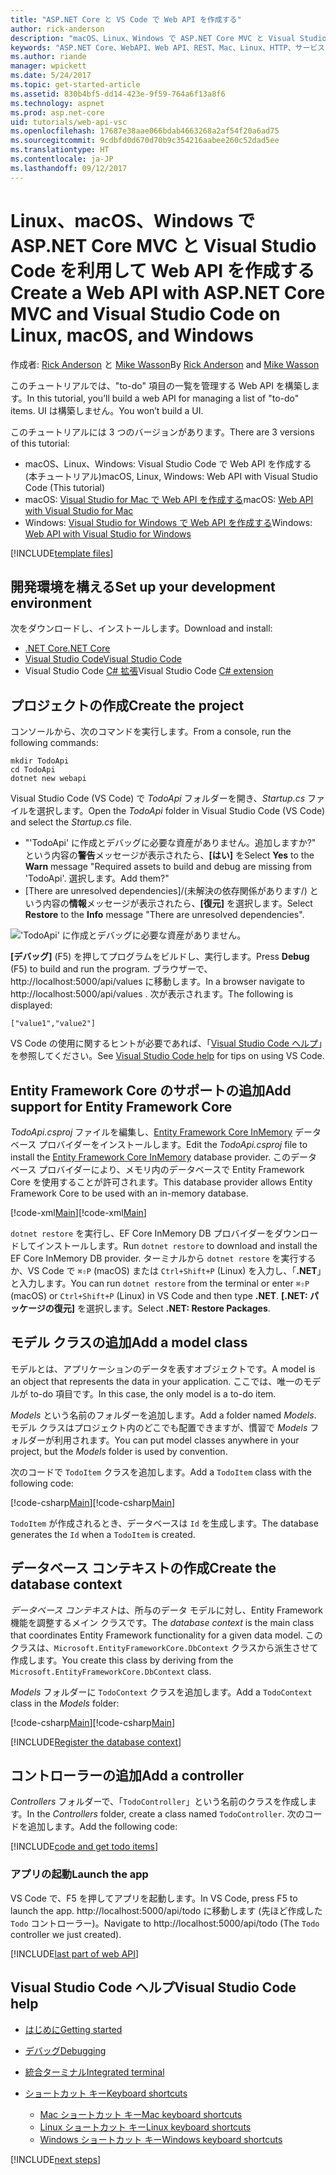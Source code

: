 ```yaml
---
title: "ASP.NET Core と VS Code で Web API を作成する"
author: rick-anderson
description: "macOS、Linux、Windows で ASP.NET Core MVC と Visual Studio Code を利用して Web API を構築する"
keywords: "ASP.NET Core、WebAPI、Web API、REST、Mac、Linux、HTTP、サービス、HTTP サービス、VS Code"
ms.author: riande
manager: wpickett
ms.date: 5/24/2017
ms.topic: get-started-article
ms.assetid: 830b4bf5-dd14-423e-9f59-764a6f13a8f6
ms.technology: aspnet
ms.prod: asp.net-core
uid: tutorials/web-api-vsc
ms.openlocfilehash: 17687e38aae066bdab4663268a2af54f20a6ad75
ms.sourcegitcommit: 9cdbfd0d670d70b9c354216aabee260c52dad5ee
ms.translationtype: HT
ms.contentlocale: ja-JP
ms.lasthandoff: 09/12/2017
---
```

# <a name="create-a-web-api-with-aspnet-core-mvc-and-visual-studio-code-on-linux-macos-and-windows"></a><span data-ttu-id="4a884-104">Linux、macOS、Windows で ASP.NET Core MVC と Visual Studio Code を利用して Web API を作成する</span><span class="sxs-lookup"><span data-stu-id="4a884-104">Create a Web API with ASP.NET Core MVC and Visual Studio Code on Linux, macOS, and Windows</span></span>

<span data-ttu-id="4a884-105">作成者: [Rick Anderson](https://twitter.com/RickAndMSFT) と [Mike Wasson](https://github.com/mikewasson)</span><span class="sxs-lookup"><span data-stu-id="4a884-105">By [Rick Anderson](https://twitter.com/RickAndMSFT) and [Mike Wasson](https://github.com/mikewasson)</span></span>

<span data-ttu-id="4a884-106">このチュートリアルでは、"to-do" 項目の一覧を管理する Web API を構築します。</span><span class="sxs-lookup"><span data-stu-id="4a884-106">In this tutorial, you’ll build a web API for managing a list of "to-do" items.</span></span> <span data-ttu-id="4a884-107">UI は構築しません。</span><span class="sxs-lookup"><span data-stu-id="4a884-107">You won’t build a UI.</span></span>

<span data-ttu-id="4a884-108">このチュートリアルには 3 つのバージョンがあります。</span><span class="sxs-lookup"><span data-stu-id="4a884-108">There are 3 versions of this tutorial:</span></span>

* <span data-ttu-id="4a884-109">macOS、Linux、Windows: Visual Studio Code で Web API を作成する (本チュートリアル)</span><span class="sxs-lookup"><span data-stu-id="4a884-109">macOS, Linux, Windows: Web API with Visual Studio Code (This tutorial)</span></span>
* <span data-ttu-id="4a884-110">macOS: [Visual Studio for Mac で Web API を作成する](xref:tutorials/first-web-api-mac)</span><span class="sxs-lookup"><span data-stu-id="4a884-110">macOS: [Web API with Visual Studio for Mac](xref:tutorials/first-web-api-mac)</span></span>
* <span data-ttu-id="4a884-111">Windows: [Visual Studio for Windows で Web API を作成する](xref:tutorials/first-web-api)</span><span class="sxs-lookup"><span data-stu-id="4a884-111">Windows: [Web API with Visual Studio for Windows](xref:tutorials/first-web-api)</span></span>

<!-- WARNING: The code AND images in this doc are used by uid: tutorials/web-api-vsc, tutorials/first-web-api-mac and tutorials/first-web-api. If you change any code/images in this tutorial, update uid: tutorials/web-api-vsc -->

[!INCLUDE[template files](../includes/webApi/intro.md)]

## <a name="set-up-your-development-environment"></a><span data-ttu-id="4a884-112">開発環境を構える</span><span class="sxs-lookup"><span data-stu-id="4a884-112">Set up your development environment</span></span>

<span data-ttu-id="4a884-113">次をダウンロードし、インストールします。</span><span class="sxs-lookup"><span data-stu-id="4a884-113">Download and install:</span></span>
- [<span data-ttu-id="4a884-114">.NET Core</span><span class="sxs-lookup"><span data-stu-id="4a884-114">.NET Core</span></span>](https://www.microsoft.com/net/core)
- [<span data-ttu-id="4a884-115">Visual Studio Code</span><span class="sxs-lookup"><span data-stu-id="4a884-115">Visual Studio Code</span></span>](https://code.visualstudio.com)
- <span data-ttu-id="4a884-116">Visual Studio Code [C# 拡張](https://marketplace.visualstudio.com/items?itemName=ms-vscode.csharp)</span><span class="sxs-lookup"><span data-stu-id="4a884-116">Visual Studio Code [C# extension](https://marketplace.visualstudio.com/items?itemName=ms-vscode.csharp)</span></span>

## <a name="create-the-project"></a><span data-ttu-id="4a884-117">プロジェクトの作成</span><span class="sxs-lookup"><span data-stu-id="4a884-117">Create the project</span></span>

<span data-ttu-id="4a884-118">コンソールから、次のコマンドを実行します。</span><span class="sxs-lookup"><span data-stu-id="4a884-118">From a console, run the following commands:</span></span>

```console
mkdir TodoApi
cd TodoApi
dotnet new webapi
```

<span data-ttu-id="4a884-119">Visual Studio Code (VS Code) で *TodoApi* フォルダーを開き、*Startup.cs* ファイルを選択します。</span><span class="sxs-lookup"><span data-stu-id="4a884-119">Open the *TodoApi* folder in Visual Studio Code (VS Code) and select the *Startup.cs* file.</span></span>

- <span data-ttu-id="4a884-120">"'TodoApi' に作成とデバッグに必要な資産がありません。追加しますか?" という内容の**警告**メッセージが表示されたら、**[はい]** を</span><span class="sxs-lookup"><span data-stu-id="4a884-120">Select **Yes** to the **Warn** message "Required assets to build and debug are missing from 'TodoApi'.</span></span> <span data-ttu-id="4a884-121">選択します。</span><span class="sxs-lookup"><span data-stu-id="4a884-121">Add them?"</span></span>
- <span data-ttu-id="4a884-122">[There are unresolved dependencies]/(未解決の依存関係があります/) という内容の**情報**メッセージが表示されたら、**[復元]** を選択します。</span><span class="sxs-lookup"><span data-stu-id="4a884-122">Select **Restore** to the **Info** message "There are unresolved dependencies".</span></span>

<!-- uid: tutorials/first-mvc-app-xplat/start-mvc uses the pic below. If you change it, make sure it's consistent -->

!['TodoApi' に作成とデバッグに必要な資産がありません。](web-api-vsc/_static/vsc_restore.png)

<span data-ttu-id="4a884-126">**[デバッグ]** (F5) を押してプログラムをビルドし、実行します。</span><span class="sxs-lookup"><span data-stu-id="4a884-126">Press **Debug** (F5) to build and run the program.</span></span> <span data-ttu-id="4a884-127">ブラウザーで、http://localhost:5000/api/values に移動します。</span><span class="sxs-lookup"><span data-stu-id="4a884-127">In a browser navigate to http://localhost:5000/api/values .</span></span> <span data-ttu-id="4a884-128">次が表示されます。</span><span class="sxs-lookup"><span data-stu-id="4a884-128">The following is displayed:</span></span>

`["value1","value2"]`

<span data-ttu-id="4a884-129">VS Code の使用に関するヒントが必要であれば、「[Visual Studio Code ヘルプ](#visual-studio-code-help)」を参照してください。</span><span class="sxs-lookup"><span data-stu-id="4a884-129">See [Visual Studio Code help](#visual-studio-code-help) for tips on using VS Code.</span></span>

## <a name="add-support-for-entity-framework-core"></a><span data-ttu-id="4a884-130">Entity Framework Core のサポートの追加</span><span class="sxs-lookup"><span data-stu-id="4a884-130">Add support for Entity Framework Core</span></span>

<span data-ttu-id="4a884-131">*TodoApi.csproj* ファイルを編集し、[Entity Framework Core InMemory](https://docs.microsoft.com/ef/core/providers/in-memory/) データベース プロバイダーをインストールします。</span><span class="sxs-lookup"><span data-stu-id="4a884-131">Edit the *TodoApi.csproj* file to install the [Entity Framework Core InMemory](https://docs.microsoft.com/ef/core/providers/in-memory/) database provider.</span></span> <span data-ttu-id="4a884-132">このデータベース プロバイダーにより、メモリ内のデータベースで Entity Framework Core を使用することが許可されます。</span><span class="sxs-lookup"><span data-stu-id="4a884-132">This database provider allows Entity Framework Core to be used with an in-memory database.</span></span>

<span data-ttu-id="4a884-133">[!code-xml[Main](web-api-vsc/sample/TodoApi/TodoApi.csproj?highlight=12)]</span><span class="sxs-lookup"><span data-stu-id="4a884-133">[!code-xml[Main](web-api-vsc/sample/TodoApi/TodoApi.csproj?highlight=12)]</span></span>

<span data-ttu-id="4a884-134">`dotnet restore` を実行し、EF Core InMemory DB プロバイダーをダウンロードしてインストールします。</span><span class="sxs-lookup"><span data-stu-id="4a884-134">Run `dotnet restore` to download and install the EF Core InMemory DB provider.</span></span> <span data-ttu-id="4a884-135">ターミナルから `dotnet restore` を実行するか、VS Code で `⌘⇧P` (macOS) または `Ctrl+Shift+P` (Linux) を入力し、「**.NET**」と入力します。</span><span class="sxs-lookup"><span data-stu-id="4a884-135">You can run `dotnet restore` from the terminal or enter `⌘⇧P` (macOS) or `Ctrl+Shift+P` (Linux) in VS Code and then type **.NET**.</span></span> <span data-ttu-id="4a884-136">**[.NET: パッケージの復元]** を選択します。</span><span class="sxs-lookup"><span data-stu-id="4a884-136">Select **.NET: Restore Packages**.</span></span>

## <a name="add-a-model-class"></a><span data-ttu-id="4a884-137">モデル クラスの追加</span><span class="sxs-lookup"><span data-stu-id="4a884-137">Add a model class</span></span>

<span data-ttu-id="4a884-138">モデルとは、アプリケーションのデータを表すオブジェクトです。</span><span class="sxs-lookup"><span data-stu-id="4a884-138">A model is an object that represents the data in your application.</span></span> <span data-ttu-id="4a884-139">ここでは、唯一のモデルが to-do 項目です。</span><span class="sxs-lookup"><span data-stu-id="4a884-139">In this case, the only model is a to-do item.</span></span>

<span data-ttu-id="4a884-140">*Models* という名前のフォルダーを追加します。</span><span class="sxs-lookup"><span data-stu-id="4a884-140">Add a folder named *Models*.</span></span> <span data-ttu-id="4a884-141">モデル クラスはプロジェクト内のどこでも配置できますが、慣習で *Models* フォルダーが利用されます。</span><span class="sxs-lookup"><span data-stu-id="4a884-141">You can put model classes anywhere in your project, but the *Models* folder is used by convention.</span></span>

<span data-ttu-id="4a884-142">次のコードで `TodoItem` クラスを追加します。</span><span class="sxs-lookup"><span data-stu-id="4a884-142">Add a `TodoItem` class with the following code:</span></span>

<span data-ttu-id="4a884-143">[!code-csharp[Main](first-web-api/sample/TodoApi/Models/TodoItem.cs)]</span><span class="sxs-lookup"><span data-stu-id="4a884-143">[!code-csharp[Main](first-web-api/sample/TodoApi/Models/TodoItem.cs)]</span></span>

<span data-ttu-id="4a884-144">`TodoItem` が作成されるとき、データベースは `Id` を生成します。</span><span class="sxs-lookup"><span data-stu-id="4a884-144">The database generates the `Id` when a `TodoItem` is created.</span></span>

## <a name="create-the-database-context"></a><span data-ttu-id="4a884-145">データベース コンテキストの作成</span><span class="sxs-lookup"><span data-stu-id="4a884-145">Create the database context</span></span>

<span data-ttu-id="4a884-146">*データベース コンテキスト*は、所与のデータ モデルに対し、Entity Framework 機能を調整するメイン クラスです。</span><span class="sxs-lookup"><span data-stu-id="4a884-146">The *database context* is the main class that coordinates Entity Framework functionality for a given data model.</span></span> <span data-ttu-id="4a884-147">このクラスは、`Microsoft.EntityFrameworkCore.DbContext` クラスから派生させて作成します。</span><span class="sxs-lookup"><span data-stu-id="4a884-147">You create this class by deriving from the `Microsoft.EntityFrameworkCore.DbContext` class.</span></span>

<span data-ttu-id="4a884-148">*Models* フォルダーに `TodoContext` クラスを追加します。</span><span class="sxs-lookup"><span data-stu-id="4a884-148">Add a `TodoContext` class in the *Models* folder:</span></span>

<span data-ttu-id="4a884-149">[!code-csharp[Main](first-web-api/sample/TodoApi/Models/TodoContext.cs)]</span><span class="sxs-lookup"><span data-stu-id="4a884-149">[!code-csharp[Main](first-web-api/sample/TodoApi/Models/TodoContext.cs)]</span></span>

[!INCLUDE[Register the database context](../includes/webApi/register_dbContext.md)]

## <a name="add-a-controller"></a><span data-ttu-id="4a884-150">コントローラーの追加</span><span class="sxs-lookup"><span data-stu-id="4a884-150">Add a controller</span></span>

<span data-ttu-id="4a884-151">*Controllers* フォルダーで、「`TodoController`」という名前のクラスを作成します。</span><span class="sxs-lookup"><span data-stu-id="4a884-151">In the *Controllers* folder, create a class named `TodoController`.</span></span> <span data-ttu-id="4a884-152">次のコードを追加します。</span><span class="sxs-lookup"><span data-stu-id="4a884-152">Add the following code:</span></span>

[!INCLUDE[code and get todo items](../includes/webApi/getTodoItems.md)]

### <a name="launch-the-app"></a><span data-ttu-id="4a884-153">アプリの起動</span><span class="sxs-lookup"><span data-stu-id="4a884-153">Launch the app</span></span>

<span data-ttu-id="4a884-154">VS Code で、F5 を押してアプリを起動します。</span><span class="sxs-lookup"><span data-stu-id="4a884-154">In VS Code, press F5 to launch the app.</span></span> <span data-ttu-id="4a884-155">http://localhost:5000/api/todo に移動します (先ほど作成した `Todo` コントローラー)。</span><span class="sxs-lookup"><span data-stu-id="4a884-155">Navigate to  http://localhost:5000/api/todo   (The `Todo` controller we just created).</span></span>

[!INCLUDE[last part of web API](../includes/webApi/end.md)]

## <a name="visual-studio-code-help"></a><span data-ttu-id="4a884-156">Visual Studio Code ヘルプ</span><span class="sxs-lookup"><span data-stu-id="4a884-156">Visual Studio Code help</span></span>

- [<span data-ttu-id="4a884-157">はじめに</span><span class="sxs-lookup"><span data-stu-id="4a884-157">Getting started</span></span>](https://code.visualstudio.com/docs)
- [<span data-ttu-id="4a884-158">デバッグ</span><span class="sxs-lookup"><span data-stu-id="4a884-158">Debugging</span></span>](https://code.visualstudio.com/docs/editor/debugging)
- [<span data-ttu-id="4a884-159">統合ターミナル</span><span class="sxs-lookup"><span data-stu-id="4a884-159">Integrated terminal</span></span>](https://code.visualstudio.com/docs/editor/integrated-terminal)
- [<span data-ttu-id="4a884-160">ショートカット キー</span><span class="sxs-lookup"><span data-stu-id="4a884-160">Keyboard shortcuts</span></span>](https://code.visualstudio.com/docs/getstarted/keybindings#_keyboard-shortcuts-reference)

  - [<span data-ttu-id="4a884-161">Mac ショートカット キー</span><span class="sxs-lookup"><span data-stu-id="4a884-161">Mac keyboard shortcuts</span></span>](https://code.visualstudio.com/shortcuts/keyboard-shortcuts-macos.pdf)
  - [<span data-ttu-id="4a884-162">Linux ショートカット キー</span><span class="sxs-lookup"><span data-stu-id="4a884-162">Linux keyboard shortcuts</span></span>](https://code.visualstudio.com/shortcuts/keyboard-shortcuts-linux.pdf)
  - [<span data-ttu-id="4a884-163">Windows ショートカット キー</span><span class="sxs-lookup"><span data-stu-id="4a884-163">Windows keyboard shortcuts</span></span>](https://code.visualstudio.com/shortcuts/keyboard-shortcuts-windows.pdf)

[!INCLUDE[next steps](../includes/webApi/next.md)]


